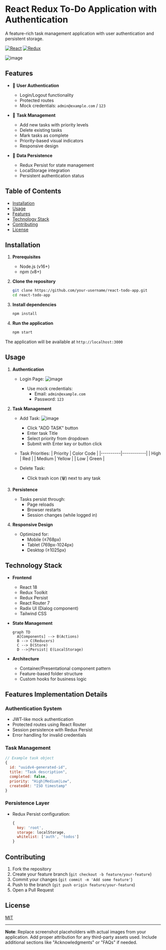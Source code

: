 

# React Redux To-Do Application with Authentication

A feature-rich task management application with user authentication and persistent storage.

[![React](https://img.shields.io/badge/React-18.2.0-blue)](https://reactjs.org/)
[![Redux](https://img.shields.io/badge/Redux-4.2.1-purple)](https://redux.js.org/)

![image](https://github.com/user-attachments/assets/7f4131c6-182e-4cc5-be6d-db930b42acd0)


## Features

- 🔐 **User Authentication**
  - Login/Logout functionality
  - Protected routes
  - Mock credentials: `admin@example.com` / `123`
  
- 📝 **Task Management**
  - Add new tasks with priority levels
  - Delete existing tasks
  - Mark tasks as complete
  - Priority-based visual indicators
  - Responsive design

- 💾 **Data Persistence**
  - Redux Persist for state management
  - LocalStorage integration
  - Persistent authentication status

## Table of Contents

- [Installation](#installation)
- [Usage](#usage)
- [Features](#features)
- [Technology Stack](#technology-stack)
- [Contributing](#contributing)
- [License](#license)

## Installation

1. **Prerequisites**
   - Node.js (v16+)
   - npm (v8+)

2. **Clone the repository**
   ```bash
   git clone https://github.com/your-username/react-todo-app.git
   cd react-todo-app
   ```

3. **Install dependencies**
   ```bash
   npm install
   ```

4. **Run the application**
   ```bash
   npm start
   ```

The application will be available at `http://localhost:3000`

## Usage

1. **Authentication**
   - Login Page:
     ![image](https://github.com/user-attachments/assets/366c41c5-e7c5-4848-83a5-9a1d3284e57b)

     - Use mock credentials: 
       - Email: `admin@example.com`
       - Password: `123`

2. **Task Management**
   - Add Task:
      ![image](https://github.com/user-attachments/assets/4572d0a9-781c-4de6-9634-d235b782062b)

     - Click "ADD TASK" button
     - Enter task Title
     - Select priority from dropdown
     - Submit with Enter key or button click

   - Task Priorities:
     | Priority | Color Code |
     |----------|------------|
     | High     | Red        |
     | Medium   | Yellow     |
     | Low      | Green      |

   - Delete Task:
     - Click trash icon (🗑️) next to any task

3. **Persistence**
   - Tasks persist through:
     - Page reloads
     - Browser restarts
     - Session changes (while logged in)

4. **Responsive Design**
   - Optimized for:
     - Mobile (≤768px)
     - Tablet (769px-1024px)
     - Desktop (≥1025px)

## Technology Stack

- **Frontend**
  - React 18
  - Redux Toolkit
  - Redux Persist
  - React Router 7
  - Radix UI (Dialog component)
  - Tailwind CSS

- **State Management**
  ```mermaid
  graph TD
    A[Components] --> B(Actions)
    B --> C(Reducers)
    C --> D(Store)
    D -->|Persist| E(LocalStorage)
  ```

- **Architecture**
  - Container/Presentational component pattern
  - Feature-based folder structure
  - Custom hooks for business logic

## Features Implementation Details

### Authentication System
- JWT-like mock authentication
- Protected routes using React Router
- Session persistence with Redux Persist
- Error handling for invalid credentials

### Task Management
```javascript
// Example task object
{
  id: "uuidv4-generated-id",
  title: "Task description",
  completed: false,
  priority: "High|Medium|Low",
  createdAt: "ISO timestamp"
}
```

### Persistence Layer
- Redux Persist configuration:
  ```javascript
  {
    key: 'root',
    storage: localStorage,
    whitelist: ['auth', 'todos']
  }
  ```

## Contributing

1. Fork the repository
2. Create your feature branch (`git checkout -b feature/your-feature`)
3. Commit your changes (`git commit -m 'Add some feature'`)
4. Push to the branch (`git push origin feature/your-feature`)
5. Open a Pull Request

## License

[MIT](https://choosealicense.com/licenses/mit/)

---

**Note**: Replace screenshot placeholders with actual images from your application. Add proper attribution for any third-party assets used. Include additional sections like "Acknowledgments" or "FAQs" if needed.
